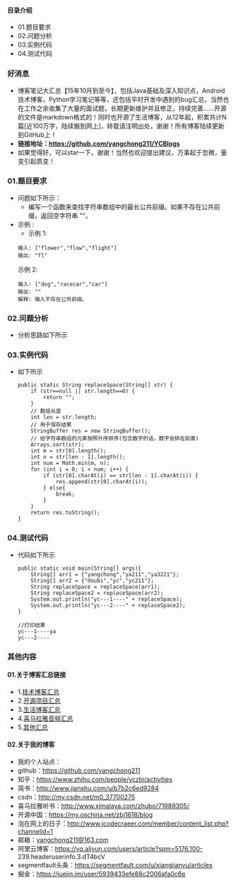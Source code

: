 #### 目录介绍
- 01.题目要求
- 02.问题分析
- 03.实例代码
- 04.测试代码



### 好消息
- 博客笔记大汇总【15年10月到至今】，包括Java基础及深入知识点，Android技术博客，Python学习笔记等等，还包括平时开发中遇到的bug汇总，当然也在工作之余收集了大量的面试题，长期更新维护并且修正，持续完善……开源的文件是markdown格式的！同时也开源了生活博客，从12年起，积累共计N篇[近100万字，陆续搬到网上]，转载请注明出处，谢谢！所有博客陆续更新到GitHub上！
- **链接地址：https://github.com/yangchong211/YCBlogs**
- 如果觉得好，可以star一下，谢谢！当然也欢迎提出建议，万事起于忽微，量变引起质变！






### 01.题目要求
- 问题如下所示：
    - 编写一个函数来查找字符串数组中的最长公共前缀。如果不存在公共前缀，返回空字符串 ""。
- 示例 :
    - 示例 1:
    ```
    输入: ["flower","flow","flight"]
    输出: "fl"
    ```
    示例 2:
    ```
    输入: ["dog","racecar","car"]
    输出: ""
    解释: 输入不存在公共前缀。
    ```




### 02.问题分析
- 分析思路如下所示


### 03.实例代码
- 如下所示
    ```
    public static String replaceSpace(String[] str) {
        if (str==null || str.length==0) {
            return "";
        }
        // 数组长度
        int len = str.length;
        // 用于保存结果
        StringBuffer res = new StringBuffer();
        // 给字符串数组的元素按照升序排序(包含数字的话，数字会排在前面)
        Arrays.sort(str);
        int m = str[0].length();
        int n = str[len - 1].length();
        int num = Math.min(m, n);
        for (int i = 0; i < num; i++) {
            if (str[0].charAt(i) == str[len - 1].charAt(i)) {
                res.append(str[0].charAt(i));
            } else{
                break;
            }
        }
        return res.toString();
    }
    ```

### 04.测试代码
- 代码如下所示
    ```
    public static void main(String[] args){
    	String[] arr1 = {"yangchong","ya211","ya3221"};
    	String[] arr2 = {"doubi","yc","yc211"};
    	String replaceSpace = replaceSpace(arr1);
    	String replaceSpace2 = replaceSpace(arr2);
    	System.out.println("yc---1----" + replaceSpace);
    	System.out.println("yc---2----" + replaceSpace2);
    }
    
    //打印结果
    yc---1----ya
    yc---2----
    ```


### 其他内容
#### 01.关于博客汇总链接
- 1.[技术博客汇总](https://www.jianshu.com/p/614cb839182c)
- 2.[开源项目汇总](https://blog.csdn.net/m0_37700275/article/details/80863574)
- 3.[生活博客汇总](https://blog.csdn.net/m0_37700275/article/details/79832978)
- 4.[喜马拉雅音频汇总](https://www.jianshu.com/p/f665de16d1eb)
- 5.[其他汇总](https://www.jianshu.com/p/53017c3fc75d)



#### 02.关于我的博客
- 我的个人站点：
- github：https://github.com/yangchong211
- 知乎：https://www.zhihu.com/people/yczbj/activities
- 简书：http://www.jianshu.com/u/b7b2c6ed9284
- csdn：http://my.csdn.net/m0_37700275
- 喜马拉雅听书：http://www.ximalaya.com/zhubo/71989305/
- 开源中国：https://my.oschina.net/zbj1618/blog
- 泡在网上的日子：http://www.jcodecraeer.com/member/content_list.php?channelid=1
- 邮箱：yangchong211@163.com
- 阿里云博客：https://yq.aliyun.com/users/article?spm=5176.100- 239.headeruserinfo.3.dT4bcV
- segmentfault头条：https://segmentfault.com/u/xiangjianyu/articles
- 掘金：https://juejin.im/user/5939433efe88c2006afa0c6e










